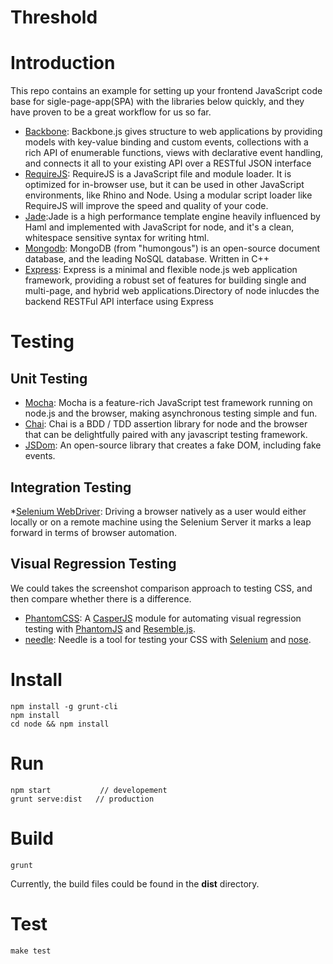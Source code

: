# Threshold

# Introduction

This repo contains an example for setting up your frontend JavaScript code base for sigle-page-app(SPA) with the libraries below quickly, and they have proven to be a great workflow for us so far. 

* [Backbone](http://backbonejs.org/): Backbone.js gives structure to web applications by providing models with key-value binding and custom events, collections with a rich API of enumerable functions, views with declarative event handling, and connects it all to your existing API over a RESTful JSON interface
* [RequireJS](http://requirejs.org/): RequireJS is a JavaScript file and module loader. It is optimized for in-browser use, but it can be used in other JavaScript environments, like Rhino and Node. Using a modular script loader like RequireJS will improve the speed and quality of your code.
* [Jade](http://jade-lang.com/):Jade is a high performance template engine heavily influenced by Haml and implemented with JavaScript for node, and it's a clean, whitespace sensitive syntax for writing html. 
* [Mongodb](http://www.mongodb.org/): MongoDB (from "humongous") is an open-source document database, and the leading NoSQL database. Written in C++
* [Express](http://expressjs.com/): Express is a minimal and flexible node.js web application framework, providing a robust set of features for building single and multi-page, and hybrid web applications.Directory of node inlucdes the backend RESTFul API interface using Express

# Testing

## Unit Testing

* [Mocha](http://visionmedia.github.io/mocha/): Mocha is a feature-rich JavaScript test framework running on node.js and the browser, making asynchronous testing simple and fun.
* [Chai](http://chaijs.com/): Chai is a BDD / TDD assertion library for node and the browser that can be delightfully paired with any javascript testing framework.
* [JSDom](https://github.com/tmpvar/jsdom): An open-source library that creates a fake DOM, including fake events. 

## Integration Testing

*[Selenium WebDriver](http://docs.seleniumhq.org/projects/webdriver/): Driving a browser natively as a user would either locally or on a remote machine using the Selenium Server it marks a leap forward in terms of browser automation.

## Visual Regression Testing

We could takes the screenshot comparison approach to testing CSS, and then compare whether there is a difference.

* [PhantomCSS](https://github.com/Huddle/PhantomCSS): A [CasperJS](http://github.com/n1k0/casperjs) module for automating visual regression testing with [PhantomJS](http://github.com/ariya/phantomjs/) and [Resemble.js](http://huddle.github.com/Resemble.js/).
* [needle](https://github.com/bfirsh/needle): Needle is a tool for testing your CSS with [Selenium](http://seleniumhq.org/) and [nose](http://somethingaboutorange.com/mrl/projects/nose/).

# Install

    npm install -g grunt-cli
    npm install
    cd node && npm install

# Run
    
    npm start           // developement
    grunt serve:dist   // production


# Build

    grunt

Currently, the build files could be found in the __dist__ directory.

# Test

    make test





